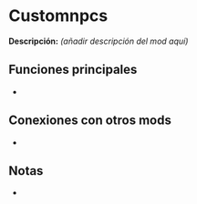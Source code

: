 # Customnpcs

**Descripción:** *(añadir descripción del mod aquí)*

## Funciones principales
- 

## Conexiones con otros mods
- 

## Notas
- 
